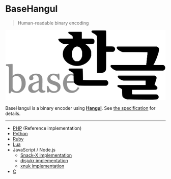 BaseHangul
========

> Human-readable binary encoding

![](img/logo.png)

BaseHangul is a binary encoder using **[Hangul](http://en.wikipedia.org/wiki/Hangul)**. See [the specification](http://basehangul.github.io) for details.

-------

* [PHP](https://github.com/koreapyj/basehangul) (Reference implementation)
* [Python](https://github.com/ssut/basehangul)
* [Ruby](https://github.com/yous/basehangul)
* [Lua](https://github.com/theeluwin/basehangul)
* JavaScript / Node.js
  * [Snack-X implementation](https://github.com/Snack-X/basehangul)
  * [disjukr implementation](https://github.com/disjukr/basehangul)
  * [xnuk implementation](https://github.com/xnuk/basehangul-nodejs)
* [C](https://github.com/Koasing/basehangul)
